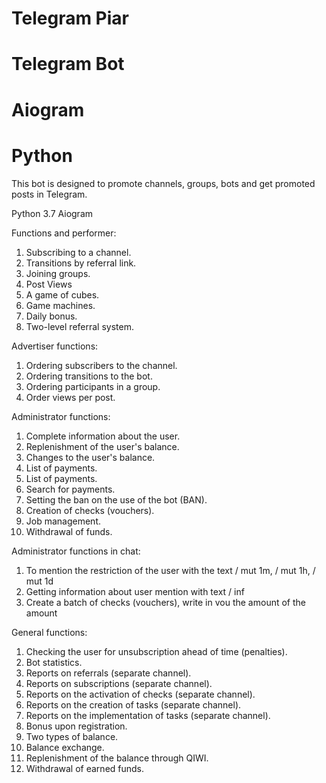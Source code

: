 # Telegram Piar
# Telegram Bot
# Aiogram
# Python

This bot is designed to promote channels, groups, bots and get promoted posts in Telegram.

Python 3.7
Aiogram

Functions and performer:
1) Subscribing to a channel.
2) Transitions by referral link.
3) Joining groups.
4) Post Views
5) A game of cubes.
6) Game machines.
7) Daily bonus.
8) Two-level referral system.

Advertiser functions:
1) Ordering subscribers to the channel.
2) Ordering transitions to the bot.
3) Ordering participants in a group.
4) Order views per post.

Administrator functions:
1) Complete information about the user.
2) Replenishment of the user's balance.
3) Changes to the user's balance.
4) List of payments.
5) List of payments.
6) Search for payments.
7) Setting the ban on the use of the bot (BAN).
8) Creation of checks (vouchers).
9) Job management.
10) Withdrawal of funds.

Administrator functions in chat:
1) To mention the restriction of the user with the text / mut 1m, / mut 1h, / mut 1d
2) Getting information about user mention with text / inf
3) Create a batch of checks (vouchers), write in vou the amount of the amount

General functions:
1) Checking the user for unsubscription ahead of time (penalties).
2) Bot statistics.
3) Reports on referrals (separate channel).
4) Reports on subscriptions (separate channel).
5) Reports on the activation of checks (separate channel).
6) Reports on the creation of tasks (separate channel).
7) Reports on the implementation of tasks (separate channel).
8) Bonus upon registration.
9) Two types of balance.
10) Balance exchange.
11) Replenishment of the balance through QIWI.
12) Withdrawal of earned funds.
